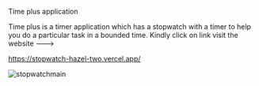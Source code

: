 Time plus application

Time plus is a timer application which has a stopwatch with a timer to help you do a particular task in a bounded time. Kindly click on link visit the website --->

https://stopwatch-hazel-two.vercel.app/

![stopwatchmain](https://user-images.githubusercontent.com/103739534/200174551-66f9a832-8242-4953-b607-9af9cad4352f.png)

